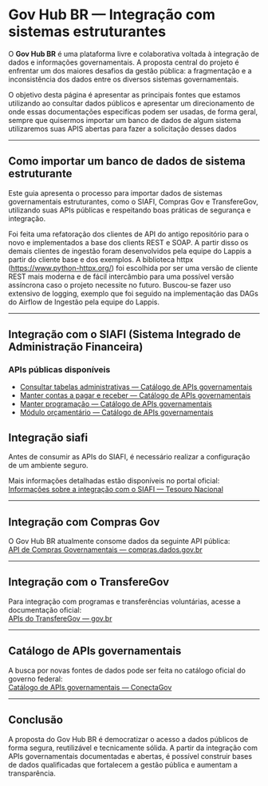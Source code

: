 # Gov Hub BR — Integração com sistemas estruturantes

O **Gov Hub BR** é uma plataforma livre e colaborativa voltada à integração de dados e informações governamentais. A proposta central do projeto é enfrentar um dos maiores desafios da gestão pública: a fragmentação e a inconsistência dos dados entre os diversos sistemas governamentais.

O objetivo desta página é apresentar as principais fontes que estamos utilizando ao consultar dados públicos e apresentar um direcionamento de onde essas documentações especifícas podem ser usadas, de forma geral, sempre que quisermos importar um banco de dados de algum sistema utilizaremos suas APIS abertas para fazer a solicitação desses dados

---

## Como importar um banco de dados de sistema estruturante

Este guia apresenta o processo para importar dados de sistemas governamentais estruturantes, como o SIAFI, Compras Gov e TransfereGov, utilizando suas APIs públicas e respeitando boas práticas de segurança e integração.

Foi feita uma refatoração dos clientes de API do antigo repositório para o novo e implementados a base dos clients REST e SOAP. A partir disso os demais clientes de ingestão foram desenvolvidos pela equipe do Lappis a partir do cliente base e dos exemplos. A biblioteca httpx (https://www.python-httpx.org/) foi escolhida por ser uma versão de cliente REST mais moderna e de fácil intercâmbio para uma possível versão assíncrona caso o projeto necessite no futuro. Buscou-se fazer uso extensivo de logging, exemplo que foi seguido na implementação das DAGs do Airflow de Ingestão pela equipe do Lappis. 

---

## Integração com o SIAFI (Sistema Integrado de Administração Financeira)

### APIs públicas disponíveis

- [Consultar tabelas administrativas — Catálogo de APIs governamentais](https://www.gov.br/conecta/catalogo/apis/consultar-tabelas-administrativas-do-siafi)
- [Manter contas a pagar e receber — Catálogo de APIs governamentais](https://www.gov.br/conecta/catalogo/apis/novo-siafi-manter-contas-a-pagar-e-receber)
- [Manter programação — Catálogo de APIs governamentais](https://www.gov.br/conecta/catalogo/apis/manter-programacao)
- [Módulo orçamentário — Catálogo de APIs governamentais](https://www.gov.br/conecta/catalogo/apis/siafi-2013-modulo-orcamentario)

## Integração siafi

Antes de consumir as APIs do SIAFI, é necessário realizar a configuração de um ambiente seguro.

Mais informações detalhadas estão disponíveis no portal oficial:  
[Informações sobre a integração com o SIAFI — Tesouro Nacional](https://www.gov.br/tesouronacional/pt-br/central-de-conteudo/apis/siafi/informacoes-sobre-a-integracao-com-o-siafi)

---

## Integração com Compras Gov

O Gov Hub BR atualmente consome dados da seguinte API pública:  
[API de Compras Governamentais — compras.dados.gov.br](https://api.compras.dados.gov.br/)

---

## Integração com o TransfereGov

Para integração com programas e transferências voluntárias, acesse a documentação oficial:  
[APIs do TransfereGov — gov.br](https://www.gov.br/transferegov/pt-br/sobre/apis-integracao)

---

## Catálogo de APIs governamentais

A busca por novas fontes de dados pode ser feita no catálogo oficial do governo federal:  
[Catálogo de APIs governamentais — ConectaGov](https://www.gov.br/conecta/catalogo/)

---

## Conclusão

A proposta do Gov Hub BR é democratizar o acesso a dados públicos de forma segura, reutilizável e tecnicamente sólida. A partir da integração com APIs governamentais documentadas e abertas, é possível construir bases de dados qualificadas que fortalecem a gestão pública e aumentam a transparência.

